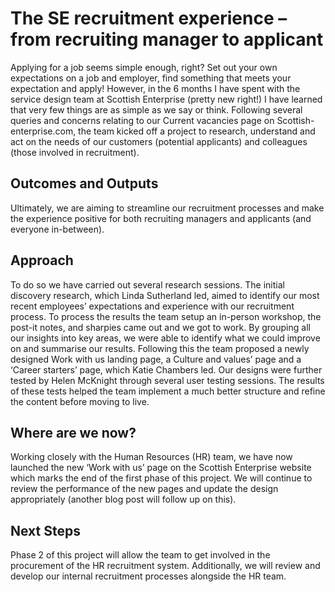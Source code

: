 # The SE recruitment experience – from recruiting manager to applicant
Applying for a job seems simple enough, right? Set out your own expectations on a job and employer, find something that meets your expectation and apply! However, in the 6 months I have spent with the service design team at Scottish Enterprise (pretty new right!) I have learned that very few things are as simple as we say or think. 
Following several queries and concerns relating to our Current vacancies page on Scottish-enterprise.com, the team kicked off a project to research, understand and act on the needs of our customers (potential applicants) and colleagues (those involved in recruitment).
## Outcomes and Outputs
Ultimately, we are aiming to streamline our recruitment processes and make the experience positive for both recruiting managers and applicants (and everyone in-between).
## Approach
To do so we have carried out several research sessions. The initial discovery research, which Linda Sutherland led, aimed to identify our most recent employees’ expectations and experience with our recruitment process. 
To process the results the team setup an in-person workshop, the post-it notes, and sharpies came out and we got to work. By grouping all our insights into key areas, we were able to identify what we could improve on and summarise our results. 
Following this the team proposed a newly designed Work with us landing page, a Culture and values’ page and a ‘Career starters’ page, which Katie Chambers led. Our designs were further tested by Helen McKnight through several user testing sessions. The results of these tests helped the team implement a much better structure and refine the content before moving to live.
## Where are we now?
Working closely with the Human Resources (HR) team, we have now launched the new ‘Work with us’ page on the Scottish Enterprise website which marks the end of the first phase of this project.
We will continue to review the performance of the new pages and update the design appropriately (another blog post will follow up on this).
## Next Steps
Phase 2 of this project will allow the team to get involved in the procurement of the HR recruitment system. Additionally, we will review and develop our internal recruitment processes alongside the HR team.
